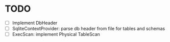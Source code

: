 # TODO

- [ ] Implement DbHeader
- [ ] SqliteContextProvider: parse db header from file for tables and schemas
- [ ] ExecScan: implement Physical TableScan